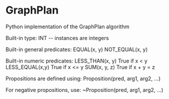 # GraphPlan
Python implementation of the GraphPlan algorithm

Built-in type:
  INT -- instances are integers

Built-in general predicates:
  EQUAL(x, y)
  NOT_EQUAL(x, y)

Built-in numeric predicates:
  LESS_THAN(x, y)         True if x < y
  LESS_EQUAL(x,y)         True if x <= y
  SUM(x, y, z)            True if x + y = z

Propositions are defined using:
  Proposition(pred, arg1, arg2, ...)

For negative propositions, use:
  ~Proposition(pred, arg1, arg2, ...)

